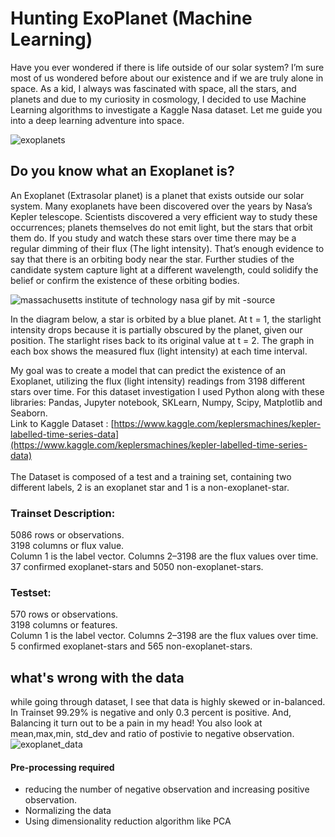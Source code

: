 # Hunting ExoPlanet (Machine Learning)

Have you ever wondered if there is life outside of our solar system? I’m sure most of us wondered before about our existence and if we are truly alone in space. As a kid, I always was fascinated with space, all the stars, and planets and due to my curiosity in cosmology, I decided to use Machine Learning algorithms to investigate a Kaggle Nasa dataset. Let me guide you into a deep learning adventure into space.

![exoplanets](http://www.astronomy.com/-/media/Images/News%20and%20Observing/News/2018/10/EuropaViewofJupiter.jpg?mw=1000&mh=800)


## Do you know what an Exoplanet is?
An Exoplanet (Extrasolar planet) is a planet that exists outside our solar system. Many exoplanets have been discovered over 
the years by Nasa’s Kepler telescope. Scientists discovered a very efficient way to study these occurrences; planets themselves
do not emit light, but the stars that orbit them do. If you study and watch these stars over time there may be a regular 
dimming of their flux (The light intensity). That’s enough evidence to say that there is an orbiting body near the star. 
Further studies of the candidate system capture light at a different wavelength, could solidify the belief or confirm the
existence of these orbiting bodies.

![massachusetts institute of technology nasa gif by mit -source](https://user-images.githubusercontent.com/24231101/38481477-e12cd234-3b7f-11e8-8ba7-0d81121fb937.gif)



In the diagram below, a star is orbited by a blue planet. At t = 1, the starlight intensity drops because it is partially 
obscured by the planet, given our position. The starlight rises back to its original value at t = 2. 
The graph in each box shows the measured flux (light intensity) at each time interval.



My goal was to create a model that can predict the existence of an Exoplanet, utilizing the flux (light intensity) readings from 3198 different stars over time. For this dataset investigation I used Python along with these libraries: Pandas, Jupyter notebook, SKLearn, Numpy, Scipy, Matplotlib and Seaborn.<br>
Link to Kaggle Dataset : [https://www.kaggle.com/keplersmachines/kepler-labelled-time-series-data](https://www.kaggle.com/keplersmachines/kepler-labelled-time-series-data)<br><br>
The Dataset is composed of a test and a training set, containing two different labels, 2 is an exoplanet star and 1 is a non-exoplanet-star.
### Trainset Description:
 5086 rows or observations.<br>
 3198 columns or flux value.<br>
 Column 1 is the label vector. Columns 2–3198 are the flux values over time.<br>
 37 confirmed exoplanet-stars and 5050 non-exoplanet-stars.<br>

### Testset:
570 rows or observations.<br>
3198 columns or features.<br>
Column 1 is the label vector. Columns 2–3198 are the flux values over time.<br>
5 confirmed exoplanet-stars and 565 non-exoplanet-stars.<br>


## what's wrong with the data
while going through dataset, I see that data is highly skewed or in-balanced. In Trainset 99.29% is negative and only 0.3 percent is positive. And, Balancing it turn out to be a pain in my head!
You also look at mean,max,min, std_dev and ratio of postivie to negative observation.<br>
![exoplanet_data](https://raw.githubusercontent.com/siddharthzs654/HuntExoPlanet/master/exo_mean.png)
<br>
#### Pre-processing required
 * reducing the number of negative observation and increasing positive observation.
 * Normalizing the data
 * Using dimensionality reduction algorithm like PCA



